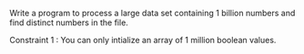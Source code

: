Write a program to process a large data set containing 1 billion numbers and find distinct numbers in the file.

Constraint 1 : You can only intialize an array of 1 million boolean values.
